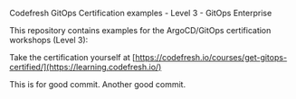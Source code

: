Codefresh GitOps Certification examples - Level 3 - GitOps Enterprise

This repository contains examples for the ArgoCD/GitOps certification workshops (Level 3):

Take the certification yourself at [https://codefresh.io/courses/get-gitops-certified/](https://learning.codefresh.io/)

This is for good commit.
Another good commit.